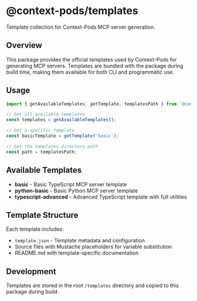# @context-pods/templates

Template collection for Context-Pods MCP server generation.

## Overview

This package provides the official templates used by Context-Pods for generating MCP servers. Templates are bundled with the package during build time, making them available for both CLI and programmatic use.

## Usage

```typescript
import { getAvailableTemplates, getTemplate, templatesPath } from '@context-pods/templates';

// Get all available templates
const templates = getAvailableTemplates();

// Get a specific template
const basicTemplate = getTemplate('basic');

// Get the templates directory path
const path = templatesPath;
```

## Available Templates

- **basic** - Basic TypeScript MCP server template
- **python-basic** - Basic Python MCP server template
- **typescript-advanced** - Advanced TypeScript template with full utilities

## Template Structure

Each template includes:

- `template.json` - Template metadata and configuration
- Source files with Mustache placeholders for variable substitution
- README.md with template-specific documentation

## Development

Templates are stored in the root `/templates` directory and copied to this package during build.
